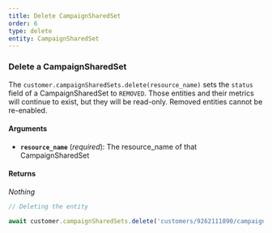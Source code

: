 ```yaml
---
title: Delete CampaignSharedSet
order: 6
type: delete
entity: CampaignSharedSet
---
```


### Delete a CampaignSharedSet

The `customer.campaignSharedSets.delete(resource_name)` sets the `status` field of a CampaignSharedSet to `REMOVED`. Those entities and their metrics will continue to exist, but they will be read-only. Removed entities cannot be re-enabled.

#### Arguments

- **`resource_name`** (_required_): The resource_name of that CampaignSharedSet

#### Returns

_Nothing_

```javascript
// Deleting the entity

await customer.campaignSharedSets.delete('customers/9262111890/campaignSharedSets/1485014801~1788591305')
```
